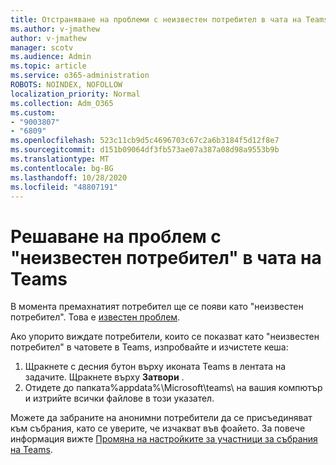 ```yaml
---
title: Отстраняване на проблеми с неизвестен потребител в чата на Teams
ms.author: v-jmathew
author: v-jmathew
manager: scotv
ms.audience: Admin
ms.topic: article
ms.service: o365-administration
ROBOTS: NOINDEX, NOFOLLOW
localization_priority: Normal
ms.collection: Adm_O365
ms.custom:
- "9003807"
- "6809"
ms.openlocfilehash: 523c11cb9d5c4696703c67c2a6b3184f5d12f8e7
ms.sourcegitcommit: d151b09064df3fb573ae07a387a08d98a9553b9b
ms.translationtype: MT
ms.contentlocale: bg-BG
ms.lasthandoff: 10/28/2020
ms.locfileid: "48807191"
---
```

# <a name="resolving-issue-with-unknown-user-in-teams-chat"></a>Решаване на проблем с "неизвестен потребител" в чата на Teams

В момента премахнатият потребител ще се появи като "неизвестен потребител". Това е [известен проблем](https://docs.microsoft.com/microsoftteams/troubleshoot/known-issues/removed-user-appears-as-unknown).

Ако упорито виждате потребители, които се показват като "неизвестен потребител" в чатовете в Teams, изпробвайте и изчистете кеша:

1.  Щракнете с десния бутон върху иконата Teams в лентата на задачите. Щракнете върху  **Затвори** .
2.  Отидете до папката%appdata%\Microsoft\teams\ на вашия компютър и изтрийте всички файлове в този указател.

Можете да забраните на анонимни потребители да се присъединяват към събрания, като се уверите, че изчакват във фоайето. За повече информация вижте [Промяна на настройките за участници за събрания на Teams](https://support.microsoft.com/office/change-participant-settings-for-a-teams-meeting-53261366-dbd5-45f9-aae9-a70e6354f88e).
